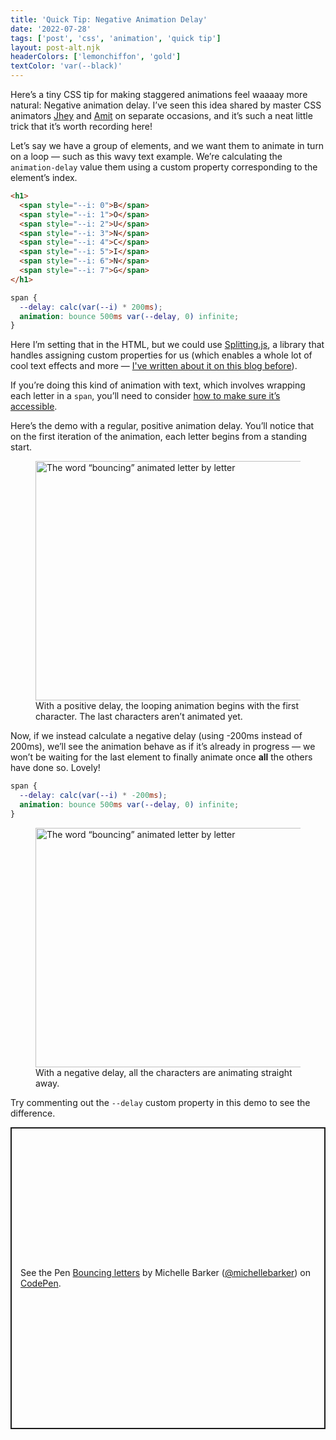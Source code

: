 ```yaml
---
title: 'Quick Tip: Negative Animation Delay'
date: '2022-07-28'
tags: ['post', 'css', 'animation', 'quick tip']
layout: post-alt.njk
headerColors: ['lemonchiffon', 'gold']
textColor: 'var(--black)'
---
```


Here’s a tiny CSS tip for making staggered animations feel waaaay more natural: Negative animation delay. I’ve seen this idea shared by master CSS animators [Jhey](https://twitter.com/jh3yy) and [Amit](https://twitter.com/amit_sheen) on separate occasions, and it’s such a neat little trick that it’s worth recording here!

Let’s say we have a group of elements, and we want them to animate in turn on a loop — such as this wavy text example. We’re calculating the `animation-delay` value them using a custom property corresponding to the element’s index.

```html
<h1>
  <span style="--i: 0">B</span>
  <span style="--i: 1">O</span>
  <span style="--i: 2">U</span>
  <span style="--i: 3">N</span>
  <span style="--i: 4">C</span>
  <span style="--i: 5">I</span>
  <span style="--i: 6">N</span>
  <span style="--i: 7">G</span>
</h1>
```

```css
span {
  --delay: calc(var(--i) * 200ms);
  animation: bounce 500ms var(--delay, 0) infinite;
}
```

Here I’m setting that in the HTML, but we could use [Splitting.js](https://splitting.js.org/), a library that handles assigning custom properties for us (which enables a whole lot of cool text effects and more — [I've written about it on this blog before](/variable-font-animation-with-css-and-splitting-js/)).

<aside>If you’re doing this kind of animation with text, which involves wrapping each letter in a <code>span</code>, you’ll need to consider <a href="how-to-accessibly-split-text">how to make sure it’s accessible</a>.</aside>

Here’s the demo with a regular, positive animation delay. You’ll notice that on the first iteration of the animation, each letter begins from a standing start.

<figure>
  <img src="/quick-tip-negative-animation-delay.webp" alt="The word “bouncing” animated letter by letter" width="758" height="383">
  <figcaption>With a positive delay, the looping animation begins with the first character. The last characters aren’t animated yet.</figcaption>
</figure>

Now, if we instead calculate a negative delay (using -200ms instead of 200ms), we’ll see the animation behave as if it’s already in progress — we won’t be waiting for the last element to finally animate once **all** the others have done so. Lovely!

```css
span {
  --delay: calc(var(--i) * -200ms);
  animation: bounce 500ms var(--delay, 0) infinite;
}
```

<figure>
  <img src="/quick-tip-negative-animation-delay-02.webp" alt="The word “bouncing” animated letter by letter" width="758" height="383">
  <figcaption>With a negative delay, all the characters are animating straight away.</figcaption>
</figure>

Try commenting out the `--delay` custom property in this demo to see the difference.

<p class="codepen" data-height="483" data-default-tab="result" data-slug-hash="dymZMgo" data-user="michellebarker" style="height: 483px; box-sizing: border-box; display: flex; align-items: center; justify-content: center; border: 2px solid; margin: 1em 0; padding: 1em;">
  <span>See the Pen <a href="https://codepen.io/michellebarker/pen/dymZMgo">
  Bouncing letters</a> by Michelle Barker (<a href="https://codepen.io/michellebarker">@michellebarker</a>)
  on <a href="https://codepen.io">CodePen</a>.</span>
</p>
<script async src="https://cpwebassets.codepen.io/assets/embed/ei.js"></script>
